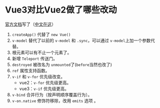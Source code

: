 # Vue3对比Vue2做了哪些改动

[官方文档](https://v3-migration.vuejs.org/breaking-changes/)写了（[中文在这](https://v3.cn.vuejs.org/guide/migration/introduction.html#%E9%9D%9E%E5%85%BC%E5%AE%B9%E7%9A%84%E5%8F%98%E6%9B%B4)）

1. `createApp()` 代替了 `new Vue()`
2.  `v-model` 替代了以前的 `v-model` 和 `.sync`，可以通过 `v-model`上加一个参数代替。
3. 根元素可以有不止一个元素了。
4. 新增 `Teleport` 传送门。
5. `destroyed` 被改名为 `unmounted`了(`before`当然也改了)
6. `ref` 属性支持函数。
7. `v-if` 和 `v-for` 优先级改变。
    * vue2：`v-for` 优先级更高。
    * vue3：`v-if` 优先级更高。
8. `v-bind` 合并行为（按声明顺序覆盖行为）。
9. `v-on.native` 修饰符移除，改用 `emits` 选项 。